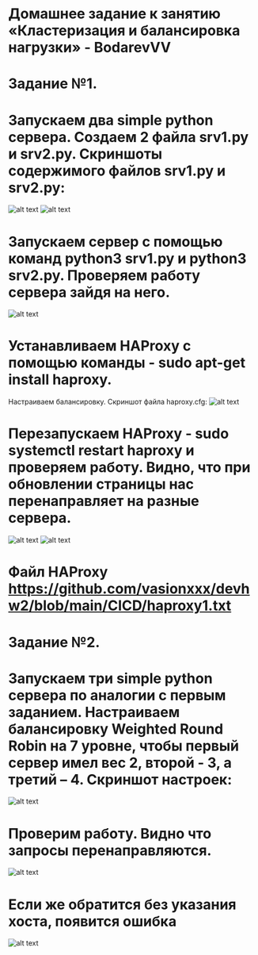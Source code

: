 # Домашнее задание к занятию «Кластеризация и балансировка нагрузки» - BodarevVV
# Задание №1.
# Запускаем два simple python сервера. Создаем 2 файла srv1.py и srv2.py. Скриншоты содержимого файлов srv1.py и srv2.py:

![alt text](https://github.com/vasionxxx/devhw2/blob/main/CICD/3_1.jpg)
![alt text](https://github.com/vasionxxx/devhw2/blob/main/CICD/3_2.jpg)

# Запускаем сервер с помощью команд python3 srv1.py и python3 srv2.py. Проверяем работу сервера зайдя на него.

![alt text](https://github.com/vasionxxx/devhw2/blob/main/CICD/3_3.jpg)

# Устанавливаем HAProxy с помощью команды - sudo apt-get install haproxy. 
Настраиваем балансировку. 
Скриншот файла haproxy.cfg:
![alt text](https://github.com/vasionxxx/devhw2/blob/main/CICD/3_4.jpg)

# Перезапускаем HAProxy - sudo systemctl restart haproxy и проверяем работу. Видно, что при обновлении страницы нас перенаправляет на разные сервера.

![alt text](https://github.com/vasionxxx/devhw2/blob/main/CICD/3_5.jpg)
![alt text](https://github.com/vasionxxx/devhw2/blob/main/CICD/3_6.jpg)

# Файл HAProxy https://github.com/vasionxxx/devhw2/blob/main/CICD/haproxy1.txt

# Задание №2.
# Запускаем три simple python сервера по аналогии с первым заданием. Настраиваем балансировку Weighted Round Robin на 7 уровне, чтобы первый сервер имел вес 2, второй - 3, а третий – 4. Скриншот настроек:

![alt text](https://github.com/vasionxxx/devhw2/blob/main/CICD/3_7.jpg)

# Проверим работу. Видно что запросы перенаправляются. 

![alt text](https://github.com/vasionxxx/devhw2/blob/main/CICD/3_8.jpg)

# Если же обратится без указания хоста, появится ошибка

![alt text](https://github.com/vasionxxx/devhw2/blob/main/CICD/3_9.jpg)
